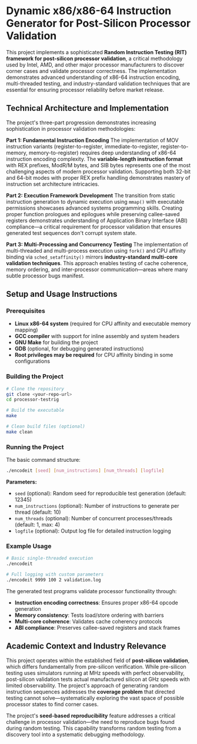 # Dynamic x86/x86-64 Instruction Generator for Post-Silicon Processor Validation

This project implements a sophisticated **Random Instruction Testing (RIT) framework for post-silicon processor validation**, a critical methodology used by Intel, AMD, and other major processor manufacturers to discover corner cases and validate processor correctness. The implementation demonstrates advanced understanding of x86-64 instruction encoding, multi-threaded testing, and industry-standard validation techniques that are essential for ensuring processor reliability before market release.

## Technical Architecture and Implementation

The project's three-part progression demonstrates increasing sophistication in processor validation methodologies:

**Part 1: Fundamental Instruction Encoding**
The implementation of MOV instruction variants (register-to-register, immediate-to-register, register-to-memory, memory-to-register) requires deep understanding of x86-64 instruction encoding complexity. The **variable-length instruction format** with REX prefixes, ModR/M bytes, and SIB bytes represents one of the most challenging aspects of modern processor validation. Supporting both 32-bit and 64-bit modes with proper REX prefix handling demonstrates mastery of instruction set architecture intricacies.

**Part 2: Execution Framework Development**
The transition from static instruction generation to dynamic execution using `mmap()` with executable permissions showcases advanced systems programming skills. Creating proper function prologues and epilogues while preserving callee-saved registers demonstrates understanding of Application Binary Interface (ABI) compliance—a critical requirement for processor validation that ensures generated test sequences don't corrupt system state.

**Part 3: Multi-Processing and Concurrency Testing**
The implementation of multi-threaded and multi-process execution using `fork()` and CPU affinity binding via `sched_setaffinity()` mirrors **industry-standard multi-core validation techniques**. This approach enables testing of cache coherence, memory ordering, and inter-processor communication—areas where many subtle processor bugs manifest.

## Setup and Usage Instructions

### Prerequisites
- **Linux x86-64 system** (required for CPU affinity and executable memory mapping)
- **GCC compiler** with support for inline assembly and system headers
- **GNU Make** for building the project
- **GDB** (optional, for debugging generated instructions)
- **Root privileges may be required** for CPU affinity binding in some configurations

### Building the Project

```bash
# Clone the repository
git clone <your-repo-url>
cd processor-testrig

# Build the executable
make

# Clean build files (optional)
make clean
```

### Running the Project

The basic command structure:
```bash
./encodeit [seed] [num_instructions] [num_threads] [logfile]
```

**Parameters:**
- `seed` (optional): Random seed for reproducible test generation (default: 12345)
- `num_instructions` (optional): Number of instructions to generate per thread (default: 10)
- `num_threads` (optional): Number of concurrent processes/threads (default: 1, max: 4)
- `logfile` (optional): Output log file for detailed instruction logging

### Example Usage

```bash
# Basic single-threaded execution
./encodeit

# Full logging with custom parameters
./encodeit 9999 100 2 validation.log
```

The generated test programs validate processor functionality through:
- **Instruction encoding correctness**: Ensures proper x86-64 opcode generation
- **Memory consistency**: Tests load/store ordering with barriers
- **Multi-core coherence**: Validates cache coherency protocols
- **ABI compliance**: Preserves callee-saved registers and stack frames

## Academic Context and Industry Relevance

This project operates within the established field of **post-silicon validation**, which differs fundamentally from pre-silicon verification. While pre-silicon testing uses simulators running at MHz speeds with perfect observability, post-silicon validation tests actual manufactured silicon at GHz speeds with limited observability. The project's approach of generating random instruction sequences addresses the **coverage problem** that directed testing cannot solve—systematically exploring the vast space of possible processor states to find corner cases.

The project's **seed-based reproducibility** feature addresses a critical challenge in processor validation—the need to reproduce bugs found during random testing. This capability transforms random testing from a discovery tool into a systematic debugging methodology.